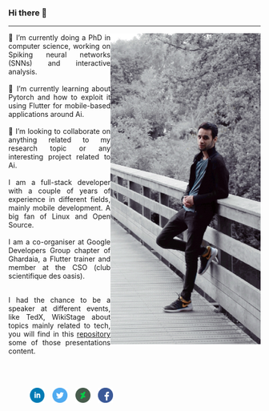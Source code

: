 ### Hi there 👋

---

<img width="300" align='right' src="https://raw.githubusercontent.com/Timodz/Timodz/master/img/me.jpg">

<div style="width:50%; text-align:justify;">
🔭 I’m currently doing a PhD in computer science, working on Spiking
neural networks (SNNs) and interactive analysis. <br><br>
🌱 I’m currently learning about Pytorch and how to exploit it using
Flutter for mobile-based applications around Ai.<br><br>
👯 I’m looking to collaborate on anything related to my research topic or any interesting project related to Ai.
<br><br>
I am a full-stack developer with a couple of years of experience in
different fields, mainly mobile development. A big fan of Linux and
Open Source.<br><br>
I am a co-organiser at Google Developers Group chapter of Ghardaia, a Flutter trainer and
member at the CSO (club scientifique des oasis).<br><br>

I had the chance to be a speaker at different events, like TedX, WikiStage
about topics mainly related to tech, you will find in this <a href="https://github.com/Timodz/MyPresentations">repository</a> some
of those presentations content. 
<br><br>
<br><br>
<p align='center'>
<a href="https://www.linkedin.com/in/elbez-hammouda/"><img height="30" src="https://raw.githubusercontent.com/Timodz/Timodz/master/img/linkedin.png"></a>
&nbsp;&nbsp;
<a href="https://twitter.com/elbezhammouda"><img height="30" src="https://raw.githubusercontent.com/Timodz/Timodz/master/img/twitter.png"></a>
&nbsp;&nbsp;
<a href="https://www.deviantart.com/elbezh"><img height="30" src="https://raw.githubusercontent.com/Timodz/Timodz/master/img/deviantart.png"></a>
&nbsp;&nbsp;
<a href="https://www.facebook.com/hammouda.Elbez"><img height="30" src="https://raw.githubusercontent.com/Timodz/Timodz/master/img/facebook.png"></a>
</p>
</div>